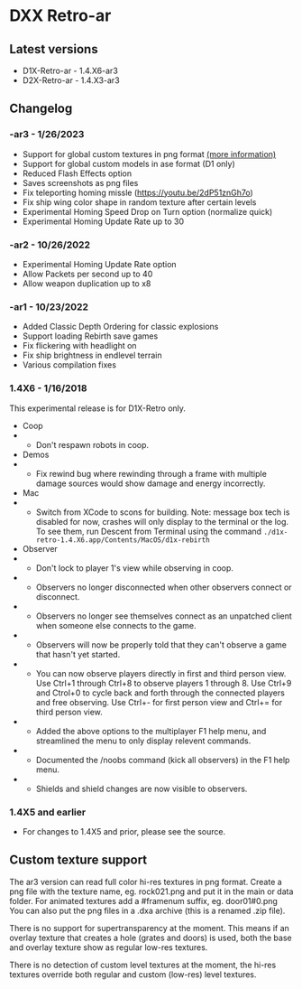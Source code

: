 DXX Retro-ar
=========

Latest versions
---------------

* D1X-Retro-ar - 1.4.X6-ar3
* D2X-Retro-ar - 1.4.X3-ar3

Changelog
---------

<h3>-ar3 - 1/26/2023</h3>

* Support for global custom textures in png format [(more
  information)](#custom-texture-support)
* Support for global custom models in ase format (D1 only)
* Reduced Flash Effects option
* Saves screenshots as png files
* Fix teleporting homing missle (https://youtu.be/2dP51znGh7o)
* Fix ship wing color shape in random texture after certain levels
* Experimental Homing Speed Drop on Turn option (normalize quick)
* Experimental Homing Update Rate up to 30

<h3>-ar2 - 10/26/2022</h3>

* Experimental Homing Update Rate option
* Allow Packets per second up to 40
* Allow weapon duplication up to x8

<h3>-ar1 - 10/23/2022</h3>

* Added Classic Depth Ordering for classic explosions
* Support loading Rebirth save games
* Fix flickering with headlight on
* Fix ship brightness in endlevel terrain
* Various compilation fixes

<h3>1.4X6 - 1/16/2018</h3>

This experimental release is for D1X-Retro only.

* Coop
* * Don't respawn robots in coop.
* Demos
* * Fix rewind bug where rewinding through a frame with multiple damage sources would show damage and energy incorrectly.
* Mac
* * Switch from XCode to scons for building.  Note: message box tech is disabled for now, crashes will only display to the terminal or the log.  To see them, run Descent from Terminal using the command `./d1x-retro-1.4.X6.app/Contents/MacOS/d1x-rebirth`
* Observer
* * Don't lock to player 1's view while observing in coop.
* * Observers no longer disconnected when other observers connect or disconnect.
* * Observers no longer see themselves connect as an unpatched client when someone else connects to the game.
* * Observers will now be properly told that they can't observe a game that hasn't yet started.
* * You can now observe players directly in first and third person view.  Use Ctrl+1 through Ctrl+8 to observe players 1 through 8.  Use Ctrl+9 and Ctrol+0 to cycle back and forth through the connected players and free observing.  Use Ctrl+- for first person view and Ctrl+= for third person view.
* * Added the above options to the multiplayer F1 help menu, and streamlined the menu to only display relevent commands.
* * Documented the /noobs command (kick all observers) in the F1 help menu.
* * Shields and shield changes are now visible to observers.

<h3>1.4X5 and earlier</h3>

* For changes to 1.4X5 and prior, please see the source.

Custom texture support
----------------------

The ar3 version can read full color hi-res textures in png format. Create a
png file with the texture name, eg. rock021.png and put it in the main or
data folder. For animated textures add a #framenum suffix, eg. door01#0.png
You can also put the png files in a .dxa archive (this is a renamed
.zip file).

There is no support for supertransparency at the moment. This means if an overlay
texture that creates a hole (grates and doors) is used, both the base and
overlay texture show as regular low-res textures.

There is no detection of custom level textures at the moment, the hi-res
textures override both regular and custom (low-res) level textures.
